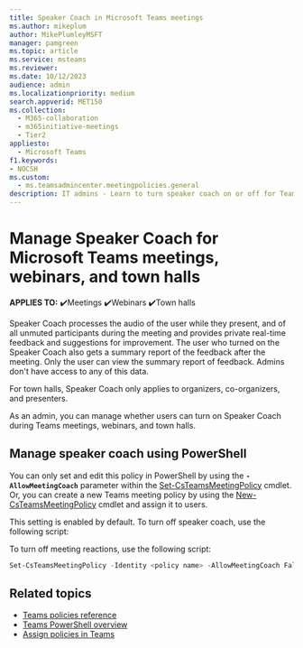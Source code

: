 ```yaml
---
title: Speaker Coach in Microsoft Teams meetings
ms.author: mikeplum
author: MikePlumleyMSFT
manager: pamgreen
ms.topic: article
ms.service: msteams
ms.reviewer: 
ms.date: 10/12/2023
audience: admin
ms.localizationpriority: medium
search.appverid: MET150
ms.collection: 
  - M365-collaboration
  - m365initiative-meetings
  - Tier2
appliesto: 
  - Microsoft Teams
f1.keywords:
- NOCSH
ms.custom: 
  - ms.teamsadmincenter.meetingpolicies.general
description: IT admins - Learn to turn speaker coach on or off for Teams meetings, webinars, and town halls.
---
```


# Manage Speaker Coach for Microsoft Teams meetings, webinars, and town halls

**APPLIES TO:** ✔️Meetings ✔️Webinars ✔️Town halls

 Speaker Coach processes the audio of the user while they present, and of all unmuted participants during the meeting and provides private real-time feedback and suggestions for improvement. The user who turned on the Speaker Coach also gets a summary report of the feedback after the meeting. Only the user can view the summary report of feedback. Admins don't have access to any of this data.

For town halls, Speaker Coach only applies to organizers, co-organizers, and presenters.

As an admin, you can manage whether users can turn on Speaker Coach during Teams meetings, webinars, and town halls.

## Manage speaker coach using PowerShell

You can only set and edit this policy in PowerShell by using the **`-AllowMeetingCoach`** parameter within the [Set-CsTeamsMeetingPolicy](/powershell/module/skype/set-csteamsmeetingpolicy) cmdlet. Or, you can create a new Teams meeting policy by using the [New-CsTeamsMeetingPolicy](/powershell/module/skype/new-csteamsmeetingpolicy) cmdlet and assign it to users.

This setting is enabled by default. To turn off speaker coach, use the following script:

To turn off meeting reactions, use the following script:

```powershell
Set-CsTeamsMeetingPolicy -Identity <policy name> -AllowMeetingCoach False
```

## Related topics

- [Teams policies reference](settings-policies-reference.md#meetings)
- [Teams PowerShell overview](teams-powershell-overview.md)
- [Assign policies in Teams](policy-assignment-overview.md)
